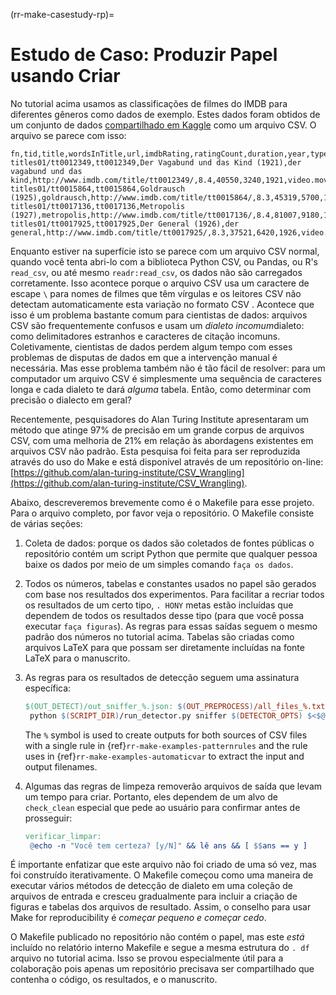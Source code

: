 (rr-make-casestudy-rp)=
# Estudo de Caso: Produzir Papel usando Criar

No tutorial acima usamos as classificações de filmes do IMDB para diferentes gêneros como dados de exemplo. Estes dados foram obtidos de um conjunto de dados [compartilhado em Kaggle](https://www.kaggle.com/orgesleka/imdbmovies#imdb.csv) como um arquivo CSV. O arquivo se parece com isso:

```text
fn,tid,title,wordsInTitle,url,imdbRating,ratingCount,duration,year,type,nrOfWins,nrOfNominations,nrOfPhotos,nrOfNewsArticles,nrOfUserReviews,nrOfGenre,Action,Adult,Adventure,Animation,Biography,Comedy,Crime,Documentary,Drama,Family,Fantasy,FilmNoir,GameShow,History,Horror,Music,Musical,Mystery,News,RealityTV,Romance,SciFi,Short,Sport,TalkShow,Thriller,War,Western
titles01/tt0012349,tt0012349,Der Vagabund und das Kind (1921),der vagabund und das kind,http://www.imdb.com/title/tt0012349/,8.4,40550,3240,1921,video.movie,1,0,19,96,85,3,0,0,0,0,0,1,0,0,1,1,0,0,0,0,0,0,0,0,0,0,0,0,0,0,0,0,0,0
titles01/tt0015864,tt0015864,Goldrausch (1925),goldrausch,http://www.imdb.com/title/tt0015864/,8.3,45319,5700,1925,video.movie,2,1,35,110,122,3,0,0,1,0,0,1,0,0,0,1,0,0,0,0,0,0,0,0,0,0,0,0,0,0,0,0,0,0
titles01/tt0017136,tt0017136,Metropolis (1927),metropolis,http://www.imdb.com/title/tt0017136/,8.4,81007,9180,1927,video.movie,3,4,67,428,376,2,0,0,0,0,0,0,0,0,1,0,0,0,0,0,0,0,0,0,0,0,0,1,0,0,0,0,0,0
titles01/tt0017925,tt0017925,Der General (1926),der general,http://www.imdb.com/title/tt0017925/,8.3,37521,6420,1926,video.movie,1,1,53,123,219,3,1,0,1,0,0,1,0,0,0,0,0,0,0,0,0,0,0,0,0,0,0,0,0,0,0,0,0,0
```

Enquanto estiver na superfície isto se parece com um arquivo CSV normal, quando você tenta abri-lo com a biblioteca Python CSV, ou Pandas, ou R's `read_csv`, ou até mesmo `readr:read_csv`, os dados não são carregados corretamente. Isso acontece porque o arquivo CSV usa um caractere de escape `\` para nomes de filmes que têm vírgulas e os leitores CSV não detectam automaticamente esta variação no formato CSV .  Acontece que isso é um problema bastante comum para cientistas de dados: arquivos CSV são frequentemente confusos e usam um *dialeto incomum*dialeto: como delimitadores estranhos e caracteres de citação incomuns.  Coletivamente, cientistas de dados perdem algum tempo com esses problemas de disputas de dados em que a intervenção manual é necessária. Mas esse problema também não é tão fácil de resolver: para um computador um arquivo CSV é simplesmente uma sequência de caracteres longa e cada dialeto te dará *alguma* tabela. Então, como determinar com precisão o dialecto em geral?

Recentemente, pesquisadores do Alan Turing Institute apresentaram um método que atinge 97% de precisão em um grande corpus de arquivos CSV, com uma melhoria de 21% em relação às abordagens existentes em arquivos CSV não padrão. Esta pesquisa foi feita para ser reproduzida através do uso do Make e está disponível através de um repositório on-line: [https://github.com/alan-turing-institute/CSV_Wrangling](https://github.com/alan-turing-institute/CSV_Wrangling).

Abaixo, descreveremos brevemente como é o Makefile para esse projeto.  Para o arquivo completo, por favor veja o repositório. O Makefile consiste de várias seções:

1. Coleta de dados: porque os dados são coletados de fontes públicas o repositório contém um script Python que permite que qualquer pessoa baixe os dados por meio de um simples comando `faça os dados`.

2. Todos os números, tabelas e constantes usados no papel são gerados com base nos resultados dos experimentos. Para facilitar a recriar todos os resultados de um certo tipo, `. HONY` metas estão incluídas que dependem de todos os resultados desse tipo (para que você possa executar `faça figuras`). As regras para essas saídas seguem o mesmo padrão dos números no tutorial acima.  Tabelas são criadas como arquivos LaTeX para que possam ser diretamente incluídas na fonte LaTeX para o manuscrito.

3. As regras para os resultados de detecção seguem uma assinatura específica:

   ```makefile
   $(OUT_DETECT)/out_sniffer_%.json: $(OUT_PREPROCESS)/all_files_%.txt
    python $(SCRIPT_DIR)/run_detector.py sniffer $(DETECTOR_OPTS) $<$@
   ```

   The `%` symbol is used to create outputs for both sources of CSV files with a single rule in {ref}`rr-make-examples-patternrules` and the rule uses in {ref}`rr-make-examples-automaticvar` to extract the input and output filenames.

4. Algumas das regras de limpeza removerão arquivos de saída que levam um tempo para criar.  Portanto, eles dependem de um alvo de `check_clean` especial que pede ao usuário para confirmar antes de prosseguir:

   ```makefile
   verificar_limpar:
    @echo -n "Você tem certeza? [y/N]" && lê ans && [ $$ans == y ]
   ```

É importante enfatizar que este arquivo não foi criado de uma só vez, mas foi construído iterativamente. O Makefile começou como uma maneira de executar vários métodos de detecção de dialeto em uma coleção de arquivos de entrada e cresceu gradualmente para incluir a criação de figuras e tabelas dos arquivos de resultado. Assim, o conselho para usar Make for reproducibility é *começar pequeno e começar cedo*.

O Makefile publicado no repositório não contém o papel, mas este *está* incluído no relatório interno Makefile e segue a mesma estrutura do `. df` arquivo no tutorial acima. Isso se provou especialmente útil para a colaboração pois apenas um repositório precisava ser compartilhado que contenha o código, os resultados, e o manuscrito.
